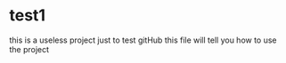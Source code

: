 # test1
this is a useless project just to test gitHub
this file will tell you how to use the project
